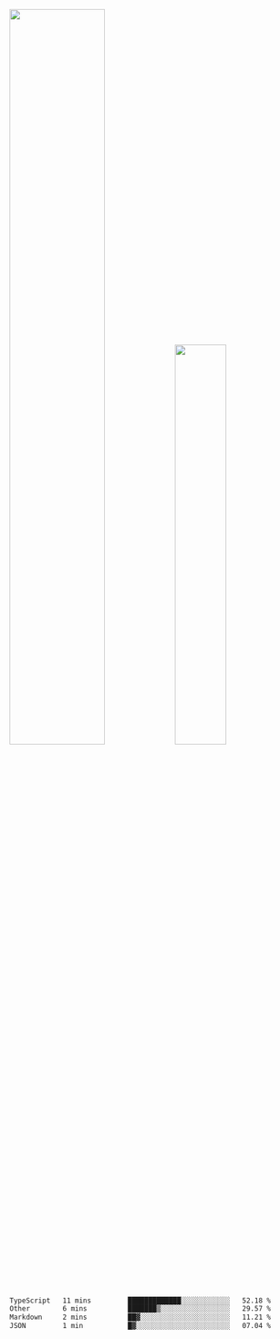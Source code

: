 <img align="" width="57.5%" src="https://github-readme-stats.vercel.app/api?username=Dream4ever&hide_title=true&hide_border=true&count_private=true&show_icons=true&include_all_commits=true&line_height=21" /><img align="" width="42.4%" src="https://github-readme-stats.vercel.app/api/top-langs/?username=Dream4ever&hide_title=true&count_private=true&show_icons=true&langs_count=6&hide_border=true&layout=compact" />

<!--START_SECTION:waka-->

```txt
TypeScript   11 mins         █████████████░░░░░░░░░░░░   52.18 %
Other        6 mins          ███████▒░░░░░░░░░░░░░░░░░   29.57 %
Markdown     2 mins          ██▓░░░░░░░░░░░░░░░░░░░░░░   11.21 %
JSON         1 min           █▓░░░░░░░░░░░░░░░░░░░░░░░   07.04 %
```

<!--END_SECTION:waka-->
